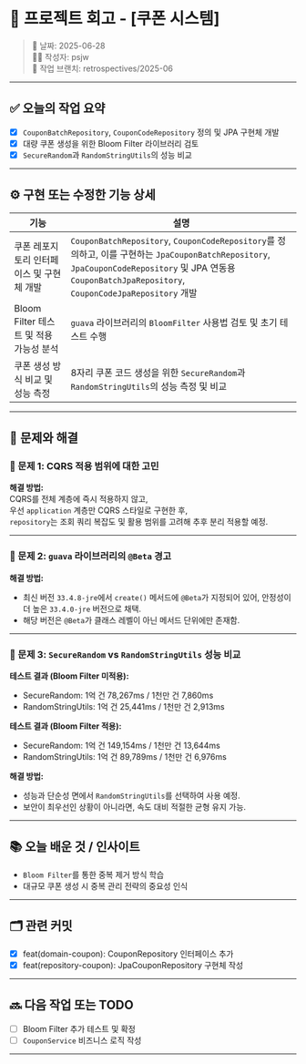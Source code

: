 # 🧾 프로젝트 회고 - [쿠폰 시스템]

> 📅 날짜: 2025-06-28  
> 🧑‍💻 작성자: psjw  
> 🔁 작업 브랜치: retrospectives/2025-06

---

## ✅ 오늘의 작업 요약

- [x] `CouponBatchRepository`, `CouponCodeRepository` 정의 및 JPA 구현체 개발
- [x] 대량 쿠폰 생성을 위한 Bloom Filter 라이브러리 검토
- [x] `SecureRandom`과 `RandomStringUtils`의 성능 비교

---

## ⚙️ 구현 또는 수정한 기능 상세

| 기능                           | 설명                                                                                                                                                                                      |
|------------------------------|-----------------------------------------------------------------------------------------------------------------------------------------------------------------------------------------|
| 쿠폰 레포지토리 인터페이스 및 구현체 개발      | `CouponBatchRepository`, `CouponCodeRepository`를 정의하고, 이를 구현하는 `JpaCouponBatchRepository`, `JpaCouponCodeRepository` 및 JPA 연동용 `CouponBatchJpaRepository`, `CouponCodeJpaRepository` 개발 |
| Bloom Filter 테스트 및 적용 가능성 분석 | `guava` 라이브러리의 `BloomFilter` 사용법 검토 및 초기 테스트 수행                                                                                                                                         |
| 쿠폰 생성 방식 비교 및 성능 측정          | 8자리 쿠폰 코드 생성을 위한 `SecureRandom`과 `RandomStringUtils`의 성능 측정 및 비교                                                                                                                        |

---

## 🧩 문제와 해결


### 🚧 문제 1: CQRS 적용 범위에 대한 고민

**해결 방법:**  
CQRS를 전체 계층에 즉시 적용하지 않고,  
우선 `application` 계층만 CQRS 스타일로 구현한 후,  
`repository`는 조회 쿼리 복잡도 및 활용 범위를 고려해 추후 분리 적용할 예정.

---

### 🚧 문제 2: `guava` 라이브러리의 `@Beta` 경고

**해결 방법:**  
- 최신 버전 `33.4.8-jre`에서 `create()` 메서드에 `@Beta`가 지정되어 있어, 안정성이 더 높은 `33.4.0-jre` 버전으로 채택.
- 해당 버전은 `@Beta`가 클래스 레벨이 아닌 메서드 단위에만 존재함.

---

### 🚧 문제 3: `SecureRandom` vs `RandomStringUtils` 성능 비교

**테스트 결과 (Bloom Filter 미적용):**
- SecureRandom: 1억 건 78,267ms / 1천만 건 7,860ms
- RandomStringUtils: 1억 건 25,441ms / 1천만 건 2,913ms

**테스트 결과 (Bloom Filter 적용):**
- SecureRandom: 1억 건 149,154ms / 1천만 건 13,644ms
- RandomStringUtils: 1억 건 89,789ms / 1천만 건 6,976ms

**해결 방법:**  
- 성능과 단순성 면에서 `RandomStringUtils`를 선택하여 사용 예정.  
- 보안이 최우선인 상황이 아니라면, 속도 대비 적절한 균형 유지 가능.


---

## 📚 오늘 배운 것 / 인사이트

- `Bloom Filter`를 통한 중복 제거 방식 학습
- 대규모 쿠폰 생성 시 중복 관리 전략의 중요성 인식

---

## 🗂️ 관련 커밋

- [x] feat(domain-coupon): CouponRepository 인터페이스 추가
- [x] feat(repository-coupon): JpaCouponRepository 구현체 작성

---

## 🔜 다음 작업 또는 TODO

- [ ] Bloom Filter 추가 테스트 및 확정
- [ ] `CouponService` 비즈니스 로직 작성

---



